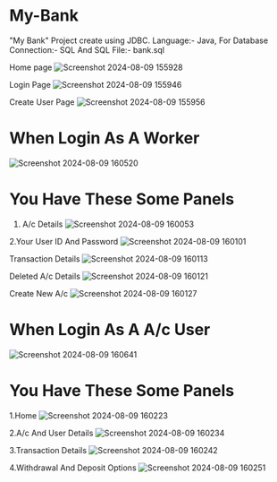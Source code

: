 # My-Bank
"My Bank" Project create using JDBC. Language:- Java, For Database Connection:- SQL And SQL File:- bank.sql

Home page
![Screenshot 2024-08-09 155928](https://github.com/user-attachments/assets/7c9c9943-21ed-48b3-9860-a41133e5a28e)

Login Page
![Screenshot 2024-08-09 155946](https://github.com/user-attachments/assets/c1306e75-765d-4269-bcae-9248c8e7c2c8)

Create User Page
![Screenshot 2024-08-09 155956](https://github.com/user-attachments/assets/be6c9c15-f76d-439b-a706-01b4a69deca4)

# When Login As A Worker
![Screenshot 2024-08-09 160520](https://github.com/user-attachments/assets/721ac209-7a59-4780-ab4c-248877e0fcb9)

# You Have These Some Panels
1. A/c Details
![Screenshot 2024-08-09 160053](https://github.com/user-attachments/assets/d1fefcd2-e9a5-4e6d-bf68-3efa51c020ef)

2.Your User ID And Password
![Screenshot 2024-08-09 160101](https://github.com/user-attachments/assets/88b9bf64-1897-4655-a120-9f5062eace9a)

Transaction Details 
![Screenshot 2024-08-09 160113](https://github.com/user-attachments/assets/5a8f2771-b781-489d-9e35-2b2e90996f73)

Deleted A/c Details
![Screenshot 2024-08-09 160121](https://github.com/user-attachments/assets/61bd7541-9f29-4851-a803-6a6fa77bad72)

Create New A/c
![Screenshot 2024-08-09 160127](https://github.com/user-attachments/assets/46a43e82-bb57-421f-8bf7-3e73a2f0c140)

# When Login As A A/c User
![Screenshot 2024-08-09 160641](https://github.com/user-attachments/assets/b5ac48a8-47fe-4fa7-a535-c6ab654b4c8f)

# You Have These Some Panels
1.Home
![Screenshot 2024-08-09 160223](https://github.com/user-attachments/assets/e2271766-cb27-4bb0-90fe-8eeaf8f0e514)

2.A/c And User Details
![Screenshot 2024-08-09 160234](https://github.com/user-attachments/assets/a1dc2be6-aa4c-4b7f-9837-3a0f44f59b99)

3.Transaction Details
![Screenshot 2024-08-09 160242](https://github.com/user-attachments/assets/b1ffaedf-a754-4bc4-b7a2-ec1adc889e3d)

4.Withdrawal And Deposit Options
![Screenshot 2024-08-09 160251](https://github.com/user-attachments/assets/599fd387-6ea5-4e38-997f-cb5301542d9c)


 
